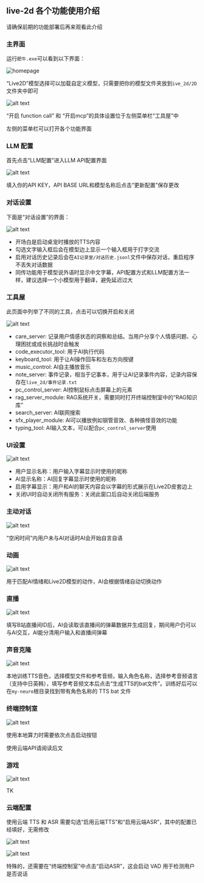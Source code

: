 ## live-2d 各个功能使用介绍

请确保前期的功能部署后再来观看此介绍

### 主界面

运行`肥牛.exe`可以看到以下界面：

![homepage](screenshots/image.png)

“Live2D”模型选择可以加载自定义模型，只需要把你的模型文件夹放到`ive_2d/2D`文件夹中即可

![alt text](screenshots/image3.png)

“开启 function call” 和 “开启mcp”的具体设置位于左侧菜单栏“工具屋”中

左侧的菜单栏可以打开各个功能界面

### LLM 配置

首先点击“LLM配置”进入LLM API配置界面

![alt text](screenshots/image2.png)

填入你的API KEY，API BASE URL和模型名称后点击“更新配置”保存更改

### 对话设置

下面是“对话设置”的界面：

![alt text](screenshots/image4.png)

- 开场白是启动桌宠时播放的TTS内容
- 勾选文字输入框后会在模型边上显示一个输入框用于打字交流
- 启用对话历史记录后会在`AI记录室/对话历史.jsonl`文件中保存对话，重启程序不丢失对话数据
- 同传功能用于模型说外语时显示中文字幕，API配置方式和LLM配置方法一样，建议选择一个小模型用于翻译，避免延迟过大

### 工具屋

此页面中列举了不同的工具，点击可以切换开启和关闭

![alt text](screenshots/image5.png)

- care_server: 记录用户情感状态的洞察和总结。当用户分享个人情感问题、心理困扰或成长挑战时会触发
- code_executor_tool: 用于AI执行代码
- keyboard_tool: 用于让AI操作回车和左右方向按键
- music_control: AI自主播放音乐
- note_server: 事件记录，相当于记事本，用于让AI记录事件内容，记录内容保存在`live_2d/事件记录.txt`
- pc_control_server: AI控制鼠标点击屏幕上的元素
- rag_server_module: RAG系统开关，需要同时打开终端控制室中的“RAG知识库”
- search_server: AI联网搜索
- sfx_player_module: AI可以播放例如钢管音效、各种搞怪音效的功能
- typing_tool: AI输入文本，可以配合`pc_control_server`使用

### UI设置

![alt text](screenshots/image6.png)

- 用户显示名称：用户输入字幕显示时使用的昵称
- AI显示名称：AI回复字幕显示时使用的昵称
- 启用字幕显示：用户和AI的聊天内容会以字幕的形式展示在Live2D皮套边上
- 关闭UI时自动关闭所有服务：关闭此窗口后自动关闭后端服务

### 主动对话

![alt text](screenshots/image7.png)

“空闲时间”内用户未与AI对话时AI会开始自言自语

### 动画

![alt text](screenshots/image8.png)

用于匹配AI情绪和Live2D模型的动作，AI会根据情绪自动切换动作

### 直播

![alt text](screenshots/image9.png)

填写B站直播间ID后，AI会读取该直播间的弹幕数据并生成回复，期间用户仍可以与AI交互，AI能分清用户输入和直播间弹幕

### 声音克隆

![alt text](screenshots/image10.png)

本地训练TTS音色，选择模型文件和参考音频，输入角色名称，选择参考音频语言（支持中日英韩），填写参考音频文本后点击“生成TTS的bat文件”。训练好后可以在`my-neuro`根目录找到带有角色名称的 TTS bat 文件

### 终端控制室

![alt text](screenshots/image11.png)

使用本地算力时需要依次点击启动按钮

使用云端API请阅读后文

### 游戏

![alt text](screenshots/image12.png)

TK

### 云端配置

使用云端 TTS 和 ASR 需要勾选“启用云端TTS”和“启用云端ASR”，其中的配置已经填好，无需修改

![alt text](screenshots/image13.png)

![alt text](screenshots/image14.png)

特殊的，还需要在“终端控制室”中点击“启动ASR”，这会启动 VAD 用于检测用户是否说话
